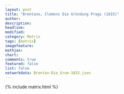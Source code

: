 ```yaml
---
layout: post
title: "Brentano, Clemens Die Gründung Prags (1815)"
author:
description:
headline:
modified:
category: Matrix
tags: [matrix]
imagefeature: 
mathjax: 
chart: 
comments: true
featured: false
list: false
networkdata: Brentan-Die_Grue-1815.json
---
```

{% include matrix.html %}

